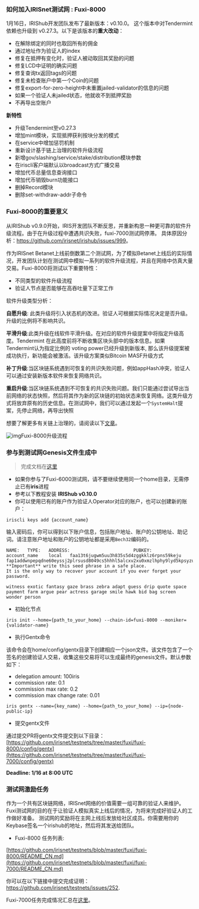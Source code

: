 ### 如何加入IRISnet测试网 : Fuxi-8000

1月16日，IRIShub开发团队发布了最新版本：v0.10.0。 这个版本中对Tendermint依赖也升级到 v0.27.3。以下是该版本的**重大改动**：

- 在解除绑定的同时也取回所有的佣金
- 通过地址作为验证人的index
- 修复在抵押有变化时，验证人被动取回其奖励的问题
- 修复LCD中证明的确实问题
- 修复查询tx返回tags的问题
- 修复未检查账户中第一个Coin的问题
- 修复export-for-zero-height中未重置jailed-validator的信息的问题
- 如果一个验证人未jailed状态，他就收不到抵押奖励
- 不再导出空账户

**新特性**

- 升级Tendermint至v0.27.3
- 增加mint模块，实现抵押获利按块分发的模式
- 在service中增加惩罚机制
- 重新设计基于链上治理的软件升级流程
- 新增gov/slashing/service/stake/distribution模块参数
- 在iriscli客户端默认以broadcast方式广播交易
- 增加代币总量信息查询接口
- 增加代币销毁burn功能接口
- 删掉Record模块
- 删除set-withdraw-addr子命令

### Fuxi-8000的重要意义

从IRIShub v0.9.0开始，IRIS开发团队不断反思，并重新构思一种更可靠的软件升级流程。由于在升级过程中遭遇共识失败，fuxi-7000测试网停滞。
具体原因分析：<https://github.com/irisnet/irishub/issues/999>。

作为IRISnet Betanet上线前倒数第二个测试网，为了模拟Betanet上线后的实际情况，开发团队计划在测试网中模拟一系列的软件升级流程，并且在网络中仿真大量交易。Fuxi-8000将测试以下重要特性：

- 不同类型的软件升级流程
- 验证人节点是否能够在高吞吐量下正常工作

软件升级类型分析：

**自愿升级**: 此类升级将引入状态机的改进。验证人可根据实际情况决定是否升级。升级的比例将不影响共识。

**平滑升级**:此类升级在线软件平滑升级。在对应的软件升级提案中将指定升级高度。Tendermint 在此高度前将不断收集区块头部中的版本信息。如果Tendermint认为指定比例的 voting power已经升级到新版本, 那么该升级提案被成功执行，新功能会被激活。该升级方案类似Bitcoin MASF升级方式

**补丁升级**:当区块链系统遇到可恢复的共识失败问题，例如appHash冲突，验证人可以通过安装新版本软件来恢复网络共识。

**重启升级**:当区块链系统遇到不可恢复的共识失败问题。我们只能通过尝试导出当前网络的状态快照，然后将其作为新的区块链的初始状态来恢复网络。这类升级方式将放弃原有的历史信息。在测试网中，我们可以通过发起一个`SystemHalt`提案，先停止网络，再导出快照

想要了解更多有关链上治理的，请阅读以下[文章](https://www.irisnet.org/docs/features/governance.html)。

![img](https://cdn-images-1.medium.com/max/800/1*FqrVw8a_4UP4S2y39dc1og.png)Fuxi-8000升级流程

### 参与到测试网Genesis文件生成中

> 完成文档在[这里](https://github.com/irisnet/testnets/blob/master/fuxi/docs_CN/Genesis-generation.md)

- 如果你参与了Fuxi-6000测试网，请不要继续使用同一个home目录，无需停止已有**iris**进程
- 参考以下教程安装 **IRIShub v0.10.0**
- 你可以使用已有的账户作为验证人Operator对应的账户，也可以创建新的账户：

```
iriscli keys add {account_name}
```

输入密码后，你可以得到以下账户信息，包括账户地址、账户的公钥地址、助记词。请注意账户地址和账户的公钥地址都是采用`Bech32`编码的。

```
NAME:	TYPE:	ADDRESS:						PUBKEY:
account_name	local	faa13t6jugwm5uu3h835s5d4zggkklz6rpns59keju	fap1addwnpepqdne60eyssj2plrsusd8049cs5hhhl5alcxv2xu0xmzlhphy9lyd5kpsyzu
**Important** write this seed phrase in a safe place.
It is the only way to recover your account if you ever forget your password.
```

```
witness exotic fantasy gaze brass zebra adapt guess drip quote space payment farm argue pear actress garage smile hawk bid bag screen wonder person
```

- 初始化节点

```
iris init --home={path_to_your_home} --chain-id=fuxi-8000 --moniker={validator-name}
```

- 执行Gentx命令

该命令会在home/config/gentx目录下创建相应一个json文件。该文件包含了一个签名的创建验证人交易，收集这些交易将可以生成最终的genesis文件。默认参数如下：

- delegation amount: 100iris
- commission rate: 0.1
- commission max rate: 0.2
- commission max change rate: 0.01

```
iris gentx --name={key_name} --home={path_to_your_home} --ip={node-public-ip}
```

- 提交gentx文件

通过提交PR将gentx文件提交到以下目录：[https://github.com/irisnet/testnets/tree/master/fuxi/fuxi-8000/config/gentx](https://github.com/irisnet/testnets/tree/master/fuxi/fuxi-7000/config/gentx)

**Deadline: 1/16 at 8:00 UTC**

### 测试网激励任务

作为一个共有区块链网络，IRISnet网络的价值需要一组可靠的验证人来维护。Fuxi测试网的目的在于让验证人模拟真实上线后的情况，为将来完成好验证人的工作做好准备。 测试网的奖励将在主网上线后发放给社区成员。你需要用你的Keybase签名一个irishub的地址，然后将其发送给团队。

- Fuxi-8000 任务列表:

[https://github.com/irisnet/testnets/blob/master/fuxi/fuxi-8000/README_CN.md](https://github.com/irisnet/testnets/blob/master/fuxi/fuxi-7000/README_CN.md)

你可以在以下链接中提交完成证明：https://github.com/irisnet/testnets/issues/252.

Fuxi-7000任务完成情况汇总在[这里](https://github.com/irisnet/testnets/issues/251)。
